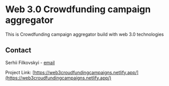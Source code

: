 # Web 3.0 Crowdfunding campaign aggregator    

This is Crowdfunding campaign aggregator build with web 3.0 technologies

## Contact

Serhii Filkovskyi - [email](mailto:filkovskyi@fmail.com)

Project Link: [https://web3croudfundingcampaigns.netlify.app/](https://web3croudfundingcampaigns.netlify.app/)

